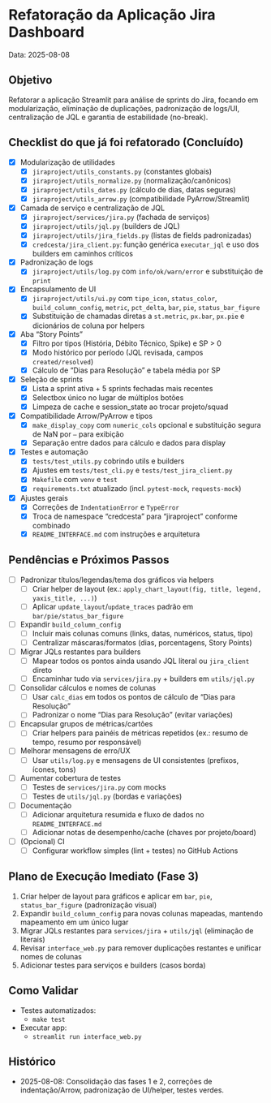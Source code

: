 # Refatoração da Aplicação Jira Dashboard

Data: 2025-08-08

## Objetivo
Refatorar a aplicação Streamlit para análise de sprints do Jira, focando em modularização, eliminação de duplicações, padronização de logs/UI, centralização de JQL e garantia de estabilidade (no-break).

## Checklist do que já foi refatorado (Concluído)
- [x] Modularização de utilidades
  - [x] `jiraproject/utils_constants.py` (constantes globais)
  - [x] `jiraproject/utils_normalize.py` (normalização/canônicos)
  - [x] `jiraproject/utils_dates.py` (cálculo de dias, datas seguras)
  - [x] `jiraproject/utils_arrow.py` (compatibilidade PyArrow/Streamlit)
- [x] Camada de serviço e centralização de JQL
  - [x] `jiraproject/services/jira.py` (fachada de serviços)
  - [x] `jiraproject/utils/jql.py` (builders de JQL)
  - [x] `jiraproject/utils/jira_fields.py` (listas de fields padronizadas)
  - [x] `credcesta/jira_client.py`: função genérica `executar_jql` e uso dos builders em caminhos críticos
- [x] Padronização de logs
  - [x] `jiraproject/utils/log.py` com `info/ok/warn/error` e substituição de `print`
- [x] Encapsulamento de UI
  - [x] `jiraproject/utils/ui.py` com `tipo_icon`, `status_color`, `build_column_config`, `metric`, `pct_delta`, `bar`, `pie`, `status_bar_figure`
  - [x] Substituição de chamadas diretas a `st.metric`, `px.bar`, `px.pie` e dicionários de coluna por helpers
- [x] Aba “Story Points”
  - [x] Filtro por tipos (História, Débito Técnico, Spike) e SP > 0
  - [x] Modo histórico por período (JQL revisada, campos `created/resolved`)
  - [x] Cálculo de “Dias para Resolução” e tabela média por SP
- [x] Seleção de sprints
  - [x] Lista a sprint ativa + 5 sprints fechadas mais recentes
  - [x] Selectbox único no lugar de múltiplos botões
  - [x] Limpeza de cache e session_state ao trocar projeto/squad
- [x] Compatibilidade Arrow/PyArrow e tipos
  - [x] `make_display_copy` com `numeric_cols` opcional e substituição segura de NaN por `—` para exibição
  - [x] Separação entre dados para cálculo e dados para display
- [x] Testes e automação
  - [x] `tests/test_utils.py` cobrindo utils e builders
  - [x] Ajustes em `tests/test_cli.py` e `tests/test_jira_client.py`
  - [x] `Makefile` com `venv` e `test`
  - [x] `requirements.txt` atualizado (incl. `pytest-mock`, `requests-mock`)
- [x] Ajustes gerais
  - [x] Correções de `IndentationError` e `TypeError`
  - [x] Troca de namespace “credcesta” para “jiraproject” conforme combinado
  - [x] `README_INTERFACE.md` com instruções e arquitetura

## Pendências e Próximos Passos
- [ ] Padronizar títulos/legendas/tema dos gráficos via helpers
  - [ ] Criar helper de layout (ex.: `apply_chart_layout(fig, title, legend, yaxis_title, ...)`)
  - [ ] Aplicar `update_layout`/`update_traces` padrão em `bar/pie/status_bar_figure`
- [ ] Expandir `build_column_config`
  - [ ] Incluir mais colunas comuns (links, datas, numéricos, status, tipo)
  - [ ] Centralizar máscaras/formatos (dias, porcentagens, Story Points)
- [ ] Migrar JQLs restantes para builders
  - [ ] Mapear todos os pontos ainda usando JQL literal ou `jira_client` direto
  - [ ] Encaminhar tudo via `services/jira.py` + builders em `utils/jql.py`
- [ ] Consolidar cálculos e nomes de colunas
  - [ ] Usar `calc_dias` em todos os pontos de cálculo de “Dias para Resolução”
  - [ ] Padronizar o nome “Dias para Resolução” (evitar variações)
- [ ] Encapsular grupos de métricas/cartões
  - [ ] Criar helpers para painéis de métricas repetidos (ex.: resumo de tempo, resumo por responsável)
- [ ] Melhorar mensagens de erro/UX
  - [ ] Usar `utils/log.py` e mensagens de UI consistentes (prefixos, ícones, tons)
- [ ] Aumentar cobertura de testes
  - [ ] Testes de `services/jira.py` com mocks
  - [ ] Testes de `utils/jql.py` (bordas e variações)
- [ ] Documentação
  - [ ] Adicionar arquitetura resumida e fluxo de dados no `README_INTERFACE.md`
  - [ ] Adicionar notas de desempenho/cache (chaves por projeto/board)
- [ ] (Opcional) CI
  - [ ] Configurar workflow simples (lint + testes) no GitHub Actions

## Plano de Execução Imediato (Fase 3)
1. Criar helper de layout para gráficos e aplicar em `bar`, `pie`, `status_bar_figure` (padronização visual)
2. Expandir `build_column_config` para novas colunas mapeadas, mantendo mapeamento em um único lugar
3. Migrar JQLs restantes para `services/jira` + `utils/jql` (eliminação de literais)
4. Revisar `interface_web.py` para remover duplicações restantes e unificar nomes de colunas
5. Adicionar testes para serviços e builders (casos borda)

## Como Validar
- Testes automatizados:
  - `make test`
- Executar app:
  - `streamlit run interface_web.py`

## Histórico
- 2025-08-08: Consolidação das fases 1 e 2, correções de indentação/Arrow, padronização de UI/helper, testes verdes.
